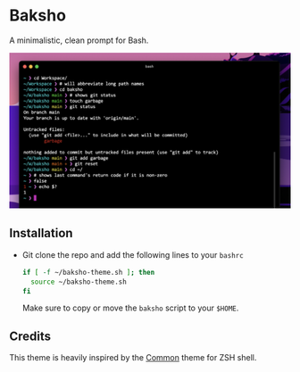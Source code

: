 Baksho
======

A minimalistic, clean prompt for Bash.

<p align="center"><img src="docs/example.png" width="864"></p>

Installation
------------
- Git clone the repo and add the following lines to your `bashrc`
    ```bash
    if [ -f ~/baksho-theme.sh ]; then
      source ~/baksho-theme.sh
    fi
    ```
    Make sure to copy or move the `baksho` script to your `$HOME`.

Credits
-------
This theme is heavily inspired by the [Common](https://github.com/jackharrisonsherlock/common) theme for ZSH shell.